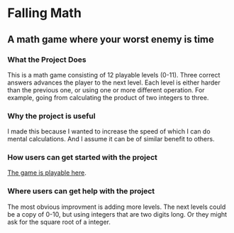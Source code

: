 # Falling Math
## A math game where your worst enemy is time

### What the Project Does
This is a math game consisting of 12 playable levels (0-11). 
Three correct answers advances the player to the next level.
Each level is either harder than the previous one, or using one or more different operation.
For example, going from calculating the product of two integers to three.

### Why the project is useful
I made this because I wanted to increase the speed of which I can do mental calculations.
And I assume it can be of similar benefit to others.

### How users can get started with the project
[The game is playable here](https://robiniversen.com/falling-math/index.html).

### Where users can get help with the project
The most obvious improvment is adding more levels.
The next levels could be a copy of 0-10, but using integers that are two digits long.
Or they might ask for the square root of a integer.
